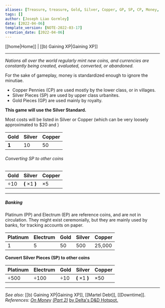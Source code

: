 ```yaml
---
aliases: [Treasure, treasure, Gold, Silver, Copper, GP, SP, CP, Money, Economy]
tags: []
author: [Joseph Liao Gormley]
date: [2022-04-06]
template_version: [NOTE-2022-03-17]
creation_date: [2022-04-06]
---
```

[[home|Home]] | [[b) Gaining XP|Gaining XP]]
___
*Nations all over the world regularly mint new coins, and currencies are constantly being created, evaluated, converted, or abandoned.*

For the sake of gameplay, money is standardized enough to ignore the minutiae.

- Copper Pennies (CP) are used mostly by the lower class, or in villages.
- Silver Pieces (SP) are used by upper class urbanites. 
- Gold Pieces (GP) are used mainly by royalty.

**This game will use the Silver Standard.** 

Most costs will be listed in Silver or Copper (which can be very loosely approximated to $20 and )

| Gold  | Silver | Copper |
|:----- |:------ |:------ |
| **1** | 10     | 50     |

###### Converting SP to other coins
| Gold      | Silver                 | Copper     |
|:--------- |:---------------------- |:---------- |
| $\div 10$ | **(** $\times 1$ **)** | $\times 5$ |

___
##### Banking
Platinum (PP) and Electrum (EP) are reference coins, and are not in circulation. They might exist ceremonially, but they are mainly used by banks, for tracking accounts on paper.

| Platinum | Electrum | Gold | Silver | Copper |
|:-------- |:-------- |:---- |:------ |:------ |
| 1        | 5        | 50   | 500    | 25,000 |

**Convert Silver Pieces (SP) to other coins**

| Platinum   | Electrum   | Gold      | Silver                 | Copper      |
|:---------- |:---------- |:--------- |:---------------------- |:----------- |
| $\div 500$ | $\div 100$ | $\div 10$ | **(** $\times 1$ **)** | $\times 50$ |

___
*See also:* [[b) Gaining XP|Gaining XP]], [[Martel Debt]], [[Downtime]].
*References:* [*On Money*](https://deltasdnd.blogspot.com/2010/03/on-money.html) [*(Part 2)*](https://deltasdnd.blogspot.com/2010/05/money-results.html) [by Delta's D&D Hotspot.](https://deltasdnd.blogspot.com/2010/03/on-money.html)
